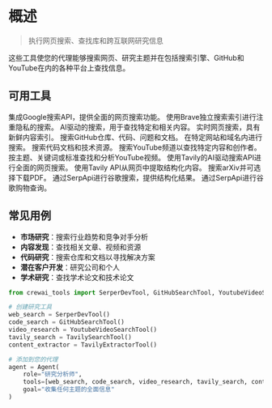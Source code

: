 # 概述

> 执行网页搜索、查找库和跨互联网研究信息

这些工具使您的代理能够搜索网页、研究主题并在包括搜索引擎、GitHub和YouTube在内的各种平台上查找信息。

## **可用工具**

<CardGroup cols={2}>
  <Card title="Serper开发工具" icon="google" href="/en/tools/search-research/serperdevtool">
    集成Google搜索API，提供全面的网页搜索功能。
  </Card>

  <Card title="Brave搜索工具" icon="shield" href="/en/tools/search-research/bravesearchtool">
    使用Brave独立搜索索引进行注重隐私的搜索。
  </Card>

  <Card title="Exa搜索工具" icon="magnifying-glass" href="/en/tools/search-research/exasearchtool">
    AI驱动的搜索，用于查找特定和相关内容。
  </Card>

  <Card title="LinkUp搜索工具" icon="link" href="/en/tools/search-research/linkupsearchtool">
    实时网页搜索，具有新鲜内容索引。
  </Card>

  <Card title="GitHub搜索工具" icon="github" href="/en/tools/search-research/githubsearchtool">
    搜索GitHub仓库、代码、问题和文档。
  </Card>

  <Card title="网站搜索工具" icon="globe" href="/en/tools/search-research/websitesearchtool">
    在特定网站和域名内进行搜索。
  </Card>

  <Card title="代码文档搜索工具" icon="code" href="/en/tools/search-research/codedocssearchtool">
    搜索代码文档和技术资源。
  </Card>

  <Card title="YouTube频道搜索" icon="youtube" href="/en/tools/search-research/youtubechannelsearchtool">
    搜索YouTube频道以查找特定内容和创作者。
  </Card>

  <Card title="YouTube视频搜索" icon="play" href="/en/tools/search-research/youtubevideosearchtool">
    按主题、关键词或标准查找和分析YouTube视频。
  </Card>

  <Card title="Tavily搜索工具" icon="magnifying-glass" href="/en/tools/search-research/tavilysearchtool">
    使用Tavily的AI驱动搜索API进行全面的网页搜索。
  </Card>

  <Card title="Tavily提取工具" icon="file-text" href="/en/tools/search-research/tavilyextractortool">
    使用Tavily API从网页中提取结构化内容。
  </Card>

  <Card title="Arxiv论文工具" icon="box-archive" href="/en/tools/search-research/arxivpapertool">
    搜索arXiv并可选择下载PDF。
  </Card>

  <Card title="SerpApi谷歌搜索" icon="search" href="/en/tools/search-research/serpapi-googlesearchtool">
    通过SerpApi进行谷歌搜索，提供结构化结果。
  </Card>

  <Card title="SerpApi谷歌购物" icon="cart-shopping" href="/en/tools/search-research/serpapi-googleshoppingtool">
    通过SerpApi进行谷歌购物查询。
  </Card>
</CardGroup>

## **常见用例**

* **市场研究**：搜索行业趋势和竞争对手分析
* **内容发现**：查找相关文章、视频和资源
* **代码研究**：搜索仓库和文档以寻找解决方案
* **潜在客户开发**：研究公司和个人
* **学术研究**：查找学术论文和技术论文

```python  theme={null}
from crewai_tools import SerperDevTool, GitHubSearchTool, YoutubeVideoSearchTool, TavilySearchTool, TavilyExtractorTool

# 创建研究工具
web_search = SerperDevTool()
code_search = GitHubSearchTool()
video_research = YoutubeVideoSearchTool()
tavily_search = TavilySearchTool()
content_extractor = TavilyExtractorTool()

# 添加到您的代理
agent = Agent(
    role="研究分析师",
    tools=[web_search, code_search, video_research, tavily_search, content_extractor],
    goal="收集任何主题的全面信息"
)
```